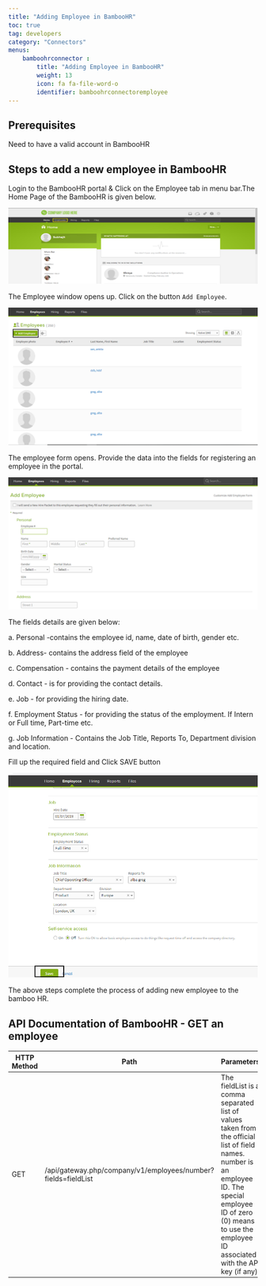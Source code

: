 ```yaml
---
title: "Adding Employee in BambooHR"
toc: true
tag: developers
category: "Connectors"
menus: 
    bamboohrconnector :
        title: "Adding Employee in BambooHR"
        weight: 13
        icon: fa fa-file-word-o
        identifier: bamboohrconnectoremployee
---
```


## Prerequisites

Need to have a valid account in BambooHR


## Steps to add a new employee in BambooHR

Login to the BambooHR portal & Click on the Employee tab in menu bar.The Home Page of the BambooHR is given below. 
    
![employeeadd-bamboohr1](/staticfiles/connectors/media/application-connector/employeeadd-bamboohr1.png)


The Employee window opens up. Click on the button `Add Employee`. 

![employeeadd-bamboohr2](/staticfiles/connectors/media/application-connector/employeeadd-bamboohr2.png)


The employee form opens. Provide the data into the fields for registering an employee in the portal.

![employeeadd-bamboohr3](/staticfiles/connectors/media/application-connector/employeeadd-bamboohr3.png)

The fields details are given below:

a.	Personal -contains the employee id, name, date of birth, gender etc.

b.	Address- contains the address field of the employee

c.	Compensation - contains the payment details of the employee

d.	Contact - is for providing the contact details.

e.	Job - for providing the hiring date.

f.	Employment Status - for providing the status of the employment. If Intern or Full time, Part-time etc.

g.	Job Information - Contains the Job Title, Reports To, Department division and location.

Fill up the required field and Click SAVE button

![employeeadd-bamboohr4](/staticfiles/connectors/media/application-connector/employeeadd-bamboohr4.png)

The above steps complete the process of adding new employee to the bamboo HR.

## API Documentation of BambooHR -  GET an employee

|HTTP Method|Path|Parameters|Response Format|Compatibility Note|Failure Responses|Success Response|Sample URL|
|---|---|---|---|------|------|------|------|
|GET|/api/gateway.php/company/v1/employees/number?fields=fieldList|The fieldList is a comma separated list of values taken from the official list of field names. number is an employee ID. The special employee ID of zero (0) means to use the employee ID associated with the API key (if any)|The response for this resource is available in XML or JSON format. XML is the default. To request JSON data set the HTTP header "Accept" to "application/json"|For backwards compatibility reasons the state field has an inconsistent behaviour for just this API call. It will not return the full name of a state. Rather it returns the two character US state abbreviation |403 - if the API user does not have permission to see the requested employee. 404 - if the employee does not exist |200 - The response content will be an XML document with the requested information. Any fields that the API user does not have permission to see will be empty in the response|[Sample URL](https://api.bamboohr.com/api/gateway.php/testcorp/v1/employees/123?fields=firstName,lastName)|



